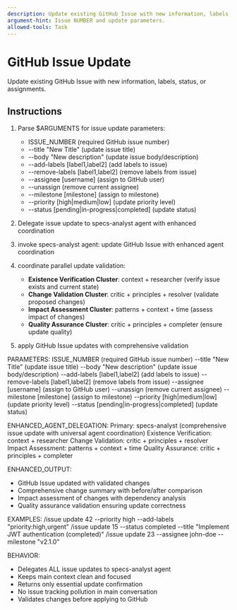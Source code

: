 ```yaml
---
description: Update existing GitHub Issue with new information, labels, or status.
argument-hint: Issue NUMBER and update parameters.
allowed-tools: Task
---
```


# GitHub Issue Update

Update existing GitHub Issue with new information, labels, status, or assignments.

## Instructions

1. Parse $ARGUMENTS for issue update parameters:
   - ISSUE_NUMBER (required GitHub issue number)
   - --title "New Title" (update issue title)
   - --body "New description" (update issue body/description)
   - --add-labels [label1,label2] (add labels to issue)
   - --remove-labels [label1,label2] (remove labels from issue)
   - --assignee [username] (assign to GitHub user)
   - --unassign (remove current assignee)
   - --milestone [milestone] (assign to milestone)
   - --priority [high|medium|low] (update priority level)
   - --status [pending|in-progress|completed] (update status)

2. Delegate issue update to specs-analyst agent with enhanced coordination
1. invoke specs-analyst agent: update GitHub Issue with enhanced agent coordination
2. coordinate parallel update validation:
   - **Existence Verification Cluster**: context + researcher (verify issue exists and current state)
   - **Change Validation Cluster**: critic + principles + resolver (validate proposed changes)
   - **Impact Assessment Cluster**: patterns + context + time (assess impact of changes)
   - **Quality Assurance Cluster**: critic + principles + completer (ensure update quality)
3. apply GitHub Issue updates with comprehensive validation

PARAMETERS:
ISSUE_NUMBER (required GitHub issue number)
--title "New Title" (update issue title)
--body "New description" (update issue body/description)
--add-labels [label1,label2] (add labels to issue)
--remove-labels [label1,label2] (remove labels from issue)
--assignee [username] (assign to GitHub user)
--unassign (remove current assignee)
--milestone [milestone] (assign to milestone)
--priority [high|medium|low] (update priority level)
--status [pending|in-progress|completed] (update status)

ENHANCED_AGENT_DELEGATION:
Primary: specs-analyst (comprehensive issue update with universal agent coordination)
Existence Verification: context + researcher
Change Validation: critic + principles + resolver
Impact Assessment: patterns + context + time
Quality Assurance: critic + principles + completer

ENHANCED_OUTPUT:
- GitHub Issue updated with validated changes
- Comprehensive change summary with before/after comparison
- Impact assessment of changes with dependency analysis
- Quality assurance validation ensuring update correctness

EXAMPLES:
/issue update 42 --priority high --add-labels "priority:high,urgent"
/issue update 15 --status completed --title "Implement JWT authentication (completed)"
/issue update 23 --assignee john-doe --milestone "v2.1.0"

BEHAVIOR:
- Delegates ALL issue updates to specs-analyst agent
- Keeps main context clean and focused
- Returns only essential update confirmation
- No issue tracking pollution in main conversation
- Validates changes before applying to GitHub